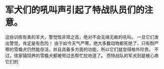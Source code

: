 # 军犬们的吼叫声引起了特战队员们的注意。
这些训练有素的军犬，警觉性非常之高，绝对不会无缘无故的吼叫。
一旦它们发出警觉，肯定是有危险！
由于如今天气严寒，绝大多数动物都死绝了，只有耐严寒的雪橇犬仍然能存活，并且具备多方面的功能，所以它们就变得格外珍贵。
不过，徐家镇饲养的雪橇犬都被带过去帮忙挖地道了。
而特战队的军犬则是被心疼它们的

